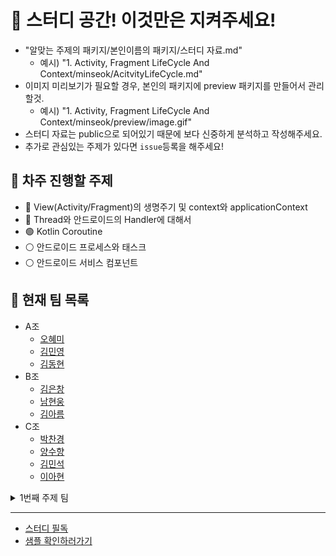 # 📢 스터디 공간! 이것만은 지켜주세요!

- "알맞는 주제의 패키지/본인이름의 패키지/스터디 자료.md"
  - 예시) "1. Activity, Fragment LifeCycle And Context/minseok/AcitvityLifeCycle.md"
- 이미지 미리보기가 필요할 경우, 본인의 패키지에 preview 패키지를 만들어서 관리할것.
  - 예시) "1. Activity, Fragment LifeCycle And Context/minseok/preview/image.gif"
- 스터디 자료는 public으로 되어있기 때문에 보다 신중하게 분석하고 작성해주세요.
- 추가로 관심있는 주제가 있다면 `issue`등록을 해주세요!

## 📰 차주 진행할 주제

- 🔴 View(Activity/Fragment)의 생명주기 및 context와 applicationContext
- 🔴 Thread와 안드로이드의 Handler에 대해서
- 🟢 Kotlin Coroutine
- ⚪ 안드로이드 프로세스와 태스크
- ⚪ 안드로이드 서비스 컴포넌트

## 🤝 현재 팀 목록
- A조
  - [오혜미](https://github.com/HyemiOh/Study)
  - [김민영](https://github.com/MYKIM95/Study)
  - [김동현](https://github.com/net772/Study)
- B조
  - [김은창](https://github.com/eunchang233/Study)
  - [남현웅](https://github.com/Namhyunwoong/Study)
  - [김아름](https://github.com/ann1909/Study)
- C조
  - [박찬경](https://github.com/userlife/Study)
  - [양수향](https://github.com/ysgy1121/Study-1)
  - [김민석](https://github.com/sun5066/Study-1)
  - [이아현](https://github.com/Ahhyeon-Lee/Study)
  

<details>
<summary>1번째 주제 팀</summary>
<div markdown="1">

- A조
  - [오혜미](https://github.com/Yeoboya-Android-Study/Study/tree/main/1_Activity_Fragment_LifeCycle_And_Context/hyemi)
  - [이아현](https://github.com/Yeoboya-Android-Study/Study/tree/main/1_Activity_Fragment_LifeCycle_And_Context/ahhyeon)
  - [김민영](https://github.com/Yeoboya-Android-Study/Study/tree/main/1_Activity_Fragment_LifeCycle_And_Context/minyoung)
- B조
  - [김은창](https://github.com/Yeoboya-Android-Study/Study/tree/main/1_Activity_Fragment_LifeCycle_And_Context/eunchang)
  - [김아름](https://github.com/Yeoboya-Android-Study/Study/tree/main/1_Activity_Fragment_LifeCycle_And_Context/areum)
  - [김동현](https://github.com/Yeoboya-Android-Study/Study/tree/main/1_Activity_Fragment_LifeCycle_And_Context/donghyun)
- C조
  - [박찬경](https://github.com/Yeoboya-Android-Study/Study/tree/main/1_Activity_Fragment_LifeCycle_And_Context/chankyung/LifecycleTester)
  - [양수향](https://github.com/Yeoboya-Android-Study/Study/tree/main/1_Activity_Fragment_LifeCycle_And_Context/soohyang)
  - [김민석](https://github.com/Yeoboya-Android-Study/Study/tree/main/1_Activity_Fragment_LifeCycle_And_Context/minseok)
  - [남현웅](https://github.com/Yeoboya-Android-Study/Study/tree/main/1_Activity_Fragment_LifeCycle_And_Context/hyunwoong)


</div>
</details>

---

- [스터디 필독](https://github.com/Yeoboya-Android-Study/Study/wiki)
- [샘플 확인하러가기](https://github.com/Yeoboya-Android-Study/Study/wiki/Sample)
